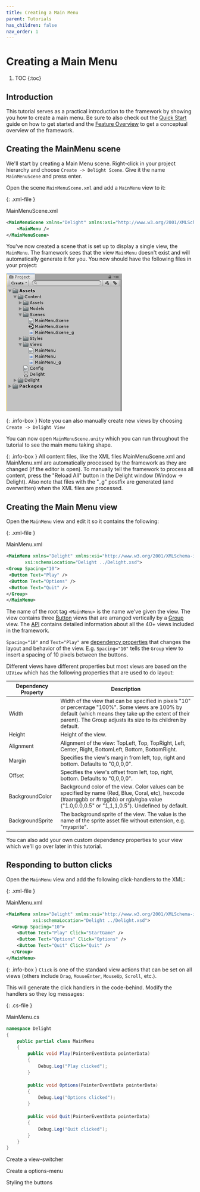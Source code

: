 ```yaml
---
title: Creating a Main Menu
parent: Tutorials
has_children: false
nav_order: 1
---
```

# Creating a Main Menu

1. TOC
{:toc}

## Introduction

This tutorial serves as a practical introduction to the framework by showing you how to create a main menu. Be sure to also check out the [Quick Start](../index.html#quick-start)  guide on how to get started and the [Feature Overview](FeatureOverview) to get a conceptual overview of the framework. 



## Creating the MainMenu scene

We'll start by creating a Main Menu scene. Right-click in your project hierarchy and choose `Create -> Delight Scene`. Give it the name `MainMenuScene` and press enter.

Open the scene `MainMenuScene.xml` and add a `MainMenu` view to it:

{: .xml-file }

MainMenuScene.xml

```xml
<MainMenuScene xmlns="Delight" xmlns:xsi="http://www.w3.org/2001/XMLSchema-instance" xsi:schemaLocation="Delight ../Delight.xsd">
    <MainMenu />    
</MainMenuScene>
```

You've now created a scene that is set up to display a single view, the `MainMenu`. The framework sees that the view `MainMenu` doesn't exist and will automatically generate it for you. You now should have the following files in your project:

![](main-menu-files.png)

{: .info-box }
Note you can also manually create new views by choosing `Create -> Delight View`

You can now open `MainMenuScene.unity` which you can run throughout the tutorial to see the main menu taking shape.

{: .info-box }
All content files, like the XML files MainMenuScene.xml and MainMenu.xml are automatically processed by the framework as they are changed (if the editor is open). To manually tell the framework to process all content, press the "Reload All" button in the Delight window (Window -> Delight). Also note that files with the "_g" postfix are generated (and overwritten) when the XML files are processed.



## Creating the Main Menu view

Open the `MainMenu` view and edit it so it contains the following:

{: .xml-file }

MainMenu.xml

   ```xml
<MainMenu xmlns="Delight" xmlns:xsi="http://www.w3.org/2001/XMLSchema-instance" 
          xsi:schemaLocation="Delight ../Delight.xsd">
  <Group Spacing="10">
    <Button Text="Play" />
    <Button Text="Options" />
    <Button Text="Quit" />
  </Group>
</MainMenu>
   ```

The name of the root tag `<MainMenu>` is the name we've given the view. The view contains three [Button](../Api/Views/Button) views that are arranged vertically by a [Group](../Api/Views/Group) view. The [API](../Api) contains detailed information about all the 40+ views included in the framework.

`Spacing="10"` and `Text="Play"` are [dependency properties](FeatureOverview#dependency-properties) that changes the layout and behavior of the  view. E.g. `Spacing="10"` tells the `Group` view to insert a spacing of 10 pixels between the buttons.

Different views have different properties but most views are based on the `UIView` which has the following properties that are used to do layout:

| Dependency Property | Description                                                  |
| ------------------- | ------------------------------------------------------------ |
| Width               | Width of the view that can be specified in pixels "10" or percentage "100%". Some views are 100% by default (which means they take up the extent of their parent). The Group adjusts its size to its children by default. |
| Height              | Height of the view.                                          |
| Alignment           | Alignment of the view: TopLeft, Top, TopRight, Left, Center, Right, BottomLeft, Bottom, BottomRight. |
| Margin              | Specifies the view's margin from left, top, right and bottom. Defaults to "0,0,0,0". |
| Offset              | Specifies the view's offset from left, top, right, bottom. Defaults to "0,0,0,0". |
| BackgroundColor     | Background color of the view. Color values can be specified by name (Red, Blue, Coral, etc), hexcode (#aarrggbb or #rrggbb) or rgb/rgba value ("1.0,0.0,0.5" or "1,1,1,0.5"). Undefined by default. |
| BackgroundSprite    | The background sprite of the view. The value is the name of the sprite asset file without extension, e.g. "mysprite". |

You can also add your own custom dependency properties to your view which we'll go over later in this tutorial.



## Responding to button clicks

Open the `MainMenu` view and add the following click-handlers to the XML:

{: .xml-file }

MainMenu.xml

```xml
<MainMenu xmlns="Delight" xmlns:xsi="http://www.w3.org/2001/XMLSchema-instance" 
          xsi:schemaLocation="Delight ../Delight.xsd">
  <Group Spacing="10">
    <Button Text="Play" Click="StartGame" />
    <Button Text="Options" Click="Options" />
    <Button Text="Quit" Click="Quit" />
  </Group>
</MainMenu>

```

{: .info-box }
`Click` is one of the standard view actions that can be set on all views (others include `Drag`, `MouseEnter`, `MouseUp`, `Scroll`, etc.).

This will generate the click handlers in the code-behind. Modify the handlers so they log messages:

{: .cs-file }

MainMenu.cs

```c#
namespace Delight
{
    public partial class MainMenu
    {
        public void Play(PointerEventData pointerData)
        {
            Debug.Log("Play clicked");
        }

        public void Options(PointerEventData pointerData)
        {
            Debug.Log("Options clicked");
        }

        public void Quit(PointerEventData pointerData)
        {
            Debug.Log("Quit clicked");
        }
    }
}
```







Create a view-switcher 

Create a options-menu

Styling the buttons




